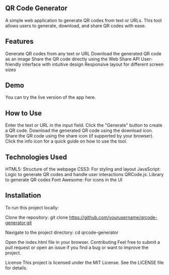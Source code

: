 ## QR Code Generator
A simple web application to generate QR codes from text or URLs. This tool allows users to generate, download, and share QR codes with ease.

## Features
Generate QR codes from any text or URL
Download the generated QR code as an image
Share the QR code directly using the Web Share API
User-friendly interface with intuitive design
Responsive layout for different screen sizes

## Demo
You can try the live version of the app here.

## How to Use
Enter the text or URL in the input field.
Click the "Generate" button to create a QR code.
Download the generated QR code using the download icon.
Share the QR code using the share icon (if supported by your browser).
Click the info icon for a quick guide on how to use the tool.

## Technologies Used
HTML5: Structure of the webpage
CSS3: For styling and layout
JavaScript: Logic to generate QR codes and handle user interactions
QRCode.js: Library to generate QR codes
Font Awesome: For icons in the UI

## Installation
To run this project locally:

Clone the repository:
git clone https://github.com/yourusername/qrcode-generator.git

Navigate to the project directory:
cd qrcode-generator

Open the index.html file in your browser.
Contributing
Feel free to submit a pull request or open an issue if you find a bug or want to improve the project.

License
This project is licensed under the MIT License. See the LICENSE file for details.

